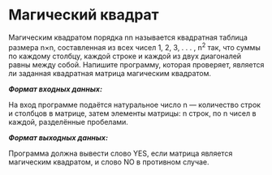 # Магический квадрат
Магическим квадратом порядка nn называется квадратная таблица размера n×n, составленная из всех чисел 1, 2, 3, . . . , n<sup>2</sup> так, что суммы по каждому столбцу, каждой строке и каждой из двух диагоналей равны между собой. Напишите программу, которая проверяет, является ли заданная квадратная матрица магическим квадратом.

***Формат входных данных:***

На вход программе подаётся натуральное число n — количество строк и столбцов в матрице, затем элементы матрицы: n строк, по n чисел в каждой, разделённые пробелами.

***Формат выходных данных:***

Программа должна вывести слово YES, если матрица является магическим квадратом, и слово NO в противном случае.

